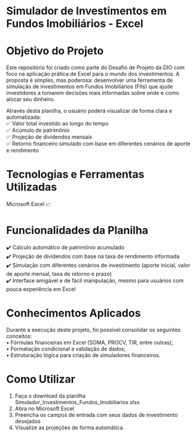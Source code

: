 # Simulador de Investimentos em Fundos Imobiliários - Excel

# Objetivo do Projeto
Este repositório foi criado como parte do Desafio de Projeto da DIO com foco na aplicação prática de Excel para o mundo dos investimentos. A proposta é simples, mas poderosa: desenvolver uma ferramenta de simulação de investimentos em Fundos Imobiliários (FIIs) que ajude investidores a tomarem decisões mais informadas sobre onde e como alocar seu dinheiro.

Através desta planilha, o usuário poderá visualizar de forma clara e automatizada: <br>
✅ Valor total investido ao longo do tempo <br>
✅ Acúmulo de patrimônio <br>
✅ Projeção de dividendos mensais <br>
✅ Retorno financeiro simulado com base em diferentes cenários de aporte e rendimento <br>

# Tecnologias e Ferramentas Utilizadas
Microsoft Excel 📈

# Funcionalidades da Planilha <br>
✔️ Cálculo automático de patrimônio acumulado <br>
✔️ Projeção de dividendos com base na taxa de rendimento informada <br>
✔️ Simulação com diferentes cenários de investimento (aporte inicial, valor de aporte mensal, taxa de retorno e prazo) <br>
✔️ Interface amigável e de fácil manipulação, mesmo para usuários com pouca experiência em Excel <br>

# Conhecimentos Aplicados <br>
Durante a execução deste projeto, foi possível consolidar os seguintes conceitos: <br>
• Fórmulas financeiras em Excel (SOMA, PROCV, TIR, entre outras); <br>
• Formatação condicional e validação de dados; <br>
• Estruturação lógica para criação de simuladores financeiros. <br>


# Como Utilizar <br>
1. Faça o download da planilha Simulador_Investimentos_Fundos_Imobiliarios.xlsx <br>
2. Abra no Microsoft Excel <br>
3. Preencha os campos de entrada com seus dados de investimento desejados <br>
4. Visualize as projeções de forma automática.

